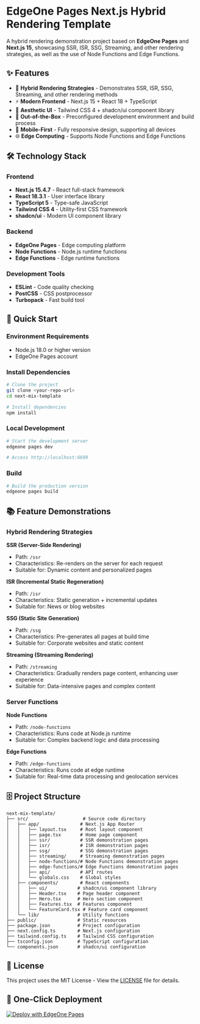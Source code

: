 # EdgeOne Pages Next.js Hybrid Rendering Template

A hybrid rendering demonstration project based on **EdgeOne Pages** and **Next.js 15**, showcasing SSR, ISR, SSG, Streaming, and other rendering strategies, as well as the use of Node Functions and Edge Functions.

## ✨ Features

- 🚀 **Hybrid Rendering Strategies** - Demonstrates SSR, ISR, SSG, Streaming, and other rendering methods
- ⚡ **Modern Frontend** - Next.js 15 + React 18 + TypeScript
- 🎨 **Aesthetic UI** - Tailwind CSS 4 + shadcn/ui component library
- 🔧 **Out-of-the-Box** - Preconfigured development environment and build process
- 📱 **Mobile-First** - Fully responsive design, supporting all devices
- 🌐 **Edge Computing** - Supports Node Functions and Edge Functions

## 🛠️ Technology Stack

### Frontend
- **Next.js 15.4.7** - React full-stack framework
- **React 18.3.1** - User interface library
- **TypeScript 5** - Type-safe JavaScript
- **Tailwind CSS 4** - Utility-first CSS framework
- **shadcn/ui** - Modern UI component library

### Backend
- **EdgeOne Pages** - Edge computing platform
- **Node Functions** - Node.js runtime functions
- **Edge Functions** - Edge runtime functions

### Development Tools
- **ESLint** - Code quality checking
- **PostCSS** - CSS postprocessor
- **Turbopack** - Fast build tool

## 🚀 Quick Start

### Environment Requirements

- Node.js 18.0 or higher version
- EdgeOne Pages account

### Install Dependencies

```bash
# Clone the project
git clone <your-repo-url>
cd next-mix-template

# Install dependencies
npm install
```

### Local Development

```bash
# Start the development server
edgeone pages dev

# Access http://localhost:6699
```

### Build

```bash
# Build the production version
edgeone pages build
```

## 📚 Feature Demonstrations

### Hybrid Rendering Strategies

**SSR (Server-Side Rendering)**
- Path: `/ssr`
- Characteristics: Re-renders on the server for each request
- Suitable for: Dynamic content and personalized pages

**ISR (Incremental Static Regeneration)**
- Path: `/isr`
- Characteristics: Static generation + incremental updates
- Suitable for: News or blog websites

**SSG (Static Site Generation)**
- Path: `/ssg`
- Characteristics: Pre-generates all pages at build time
- Suitable for: Corporate websites and static content

**Streaming (Streaming Rendering)**
- Path: `/streaming`
- Characteristics: Gradually renders page content, enhancing user experience
- Suitable for: Data-intensive pages and complex content

### Server Functions

**Node Functions**
- Path: `/node-functions`
- Characteristics: Runs code at Node.js runtime
- Suitable for: Complex backend logic and data processing

**Edge Functions**
- Path: `/edge-functions`
- Characteristics: Runs code at edge runtime
- Suitable for: Real-time data processing and geolocation services

## 🗄️ Project Structure

```
next-mix-template/
├── src/                    # Source code directory
│   ├── app/               # Next.js App Router
│   │   ├── layout.tsx     # Root layout component
│   │   ├── page.tsx       # Home page component
│   │   ├── ssr/           # SSR demonstration pages
│   │   ├── isr/           # ISR demonstration pages
│   │   ├── ssg/           # SSG demonstration pages
│   │   ├── streaming/     # Streaming demonstration pages
│   │   ├── node-functions/# Node Functions demonstration pages
│   │   ├── edge-functions/# Edge Functions demonstration pages
│   │   ├── api/           # API routes
│   │   └── globals.css    # Global styles
│   ├── components/        # React components
│   │   ├── ui/           # shadcn/ui component library
│   │   ├── Header.tsx    # Page header component
│   │   ├── Hero.tsx      # Hero section component
│   │   ├── Features.tsx  # Features component
│   │   └── FeatureCard.tsx # Feature card component
│   └── lib/              # Utility functions
├── public/               # Static resources
├── package.json          # Project configuration
├── next.config.ts        # Next.js configuration
├── tailwind.config.ts    # Tailwind CSS configuration
├── tsconfig.json         # TypeScript configuration
└── components.json       # shadcn/ui configuration
```

## 📄 License

This project uses the MIT License - View the [LICENSE](https://github.com/github/choosealicense.com/blob/gh-pages/_licenses/mit.txt) file for details.

## 🚀 One-Click Deployment

[![Deploy with EdgeOne Pages](https://cdnstatic.tencentcs.com/edgeone/pages/deploy.svg)](https://edgeone.ai/pages/new?from=github&template=next-mix-template)
